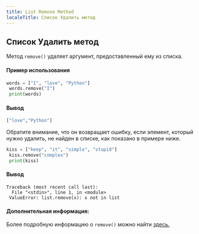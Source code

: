 ```yaml
---
title: List Remove Method
localeTitle: Список Удалить метод
---
```

## Список Удалить метод

Метод `remove()` удаляет аргумент, предоставленный ему из списка.

#### Пример использования

```py
words = ["I", "love", "Python"] 
 words.remove("I") 
 print(words) 
```

#### Вывод

```py
["love","Python"] 
```

Обратите внимание, что он возвращает ошибку, если элемент, который нужно удалить, не найден в списке, как показано в примере ниже.

```py
kiss = ["keep", "it", "simple", "stupid"] 
 kiss.remove("complex") 
 print(kiss) 
```

#### Вывод
```
Traceback (most recent call last): 
  File "<stdin>", line 1, in <module> 
 ValueError: list.remove(x): x not in list 
```

#### Дополнительная информация:

Более подробную информацию о `remove()` можно найти [здесь.](https://docs.python.org/3.6/tutorial/datastructures.html)